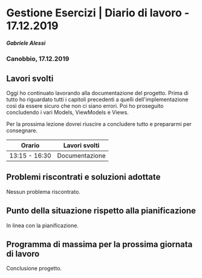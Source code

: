 # Gestione Esercizi | Diario di lavoro - 17.12.2019

##### Gabriele Alessi

### Canobbio, 17.12.2019

## Lavori svolti

Oggi ho continuato lavorando alla documentazione del progetto. Prima di tutto ho riguardato tutti i capitoli precedenti a quelli dell'implementazione così da essere sicuro che non ci siano errori. Poi ho proseguito concludendo i vari Models, ViewModels e Views.

Per la prossima lezione dovrei riuscire a concludere tutto e prepararmi per consegnare.

| Orario | Lavori svolti |
| - | - |
|13:15 - 16:30 | Documentazione |

## Problemi riscontrati e soluzioni adottate

Nessun problema riscontrato.

## Punto della situazione rispetto alla pianificazione

In linea con la pianificazione.

## Programma di massima per la prossima giornata di lavoro

Conclusione progetto.
